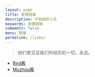 ```yaml
---
layout: page
title: 友情链接
description: 不孤独的人生
keywords: 友情链接
comments: false
menu: 链接
permalink: /links/
---
```


> 他们曾见证我们所经历的一切，永远。

* [Bird酱](http://cybird.site)
* [Muzhou酱](http://muzhou.tech)

<!--* [Connie酱](http://biedan.org)
* [只宁静不致远](http://zxning.github.io/)
* [Blog Something](http://chenxiaoyoyo.github.io)
* [码志](http://mazhuang.org)-->
